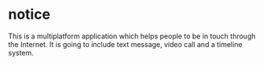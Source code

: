 notice
======

This is a multiplatform application which helps people to be in touch through the Internet. It is going to include text message, video call and a timeline system.
